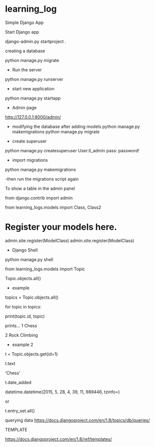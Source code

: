# learning_log
Simple Django App

Start Django app

django-admin.py startproject <projectName> .

creating a database

python manage.py migrate

- Run the server

python manage.py runserver <port>

- start new application

python manage.py startapp <appname>

- Admin page

http://127.0.0.1:8000/admin/

- modifying the database after adding models
python manage.py makemigrations <appName>
python manage.py migrate

- create superuser

python manage.py createsuperuser
User:ll_admin
pass: password!

- import migrations

python manage.py makemigrations <appName>

-then run the migrations script again

To show a table in the admin panel

from django.contrib import admin

from learning_logs.models import Class, Class2

# Register your models here.

admin.site.register(ModelClass)
admin.site.register(ModelClass)

- Django Shell

python manage.py shell

from learning_logs.models import Topic

Topic.objects.all()

- example

topics = Topic.objects.all()

for topic in topics:

print(topic.id, topic)

prints...
1 Chess

2 Rock Climbing

- example 2

t = Topic.objects.get(id=1)

t.text

'Chess'

t.date_added

datetime.datetime(2015, 5, 28, 4, 39, 11, 989446, tzinfo=<UTC>)

or

t.entry_set.all()

querying data
https://docs.djangoproject.com/en/1.8/topics/db/queries/

TEMPLATE 

https://docs.djangoproject.com/en/1.8/ref/templates/